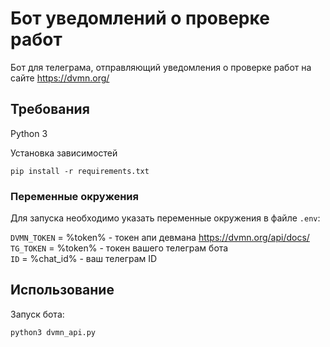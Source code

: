 # Бот уведомлений о проверке работ

Бот для телеграма, отправляющий уведомления о проверке работ на сайте https://dvmn.org/

## Требования
Python 3

Установка зависимостей
```
pip install -r requirements.txt

```
### Переменные окружения
Для запуска необходимо указать переменные окружения в файле `.env`:

`DVMN_TOKEN` = %token% - токен апи девмана https://dvmn.org/api/docs/ <br>
`TG_TOKEN` = %token% - токен вашего телеграм бота <br>
`ID` = %chat_id% - ваш телеграм ID 

## Использование
Запуск бота:
```
python3 dvmn_api.py
```
